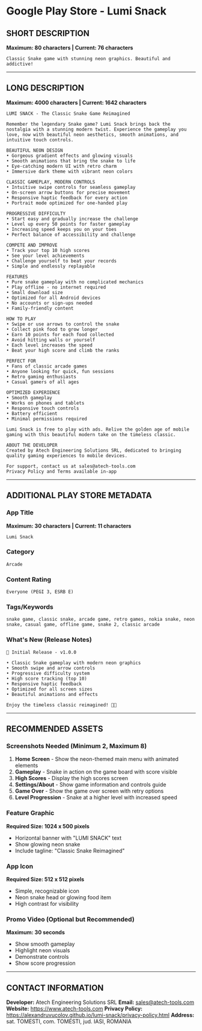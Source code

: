 # Google Play Store - Lumi Snack

## SHORT DESCRIPTION
**Maximum: 80 characters | Current: 76 characters**

```
Classic Snake game with stunning neon graphics. Beautiful and addictive!
```

---

## LONG DESCRIPTION
**Maximum: 4000 characters | Current: 1642 characters**

```
LUMI SNACK - The Classic Snake Game Reimagined

Remember the legendary Snake game? Lumi Snack brings back the nostalgia with a stunning modern twist. Experience the gameplay you love, now with beautiful neon aesthetics, smooth animations, and intuitive touch controls.

BEAUTIFUL NEON DESIGN
• Gorgeous gradient effects and glowing visuals
• Smooth animations that bring the snake to life
• Eye-catching modern UI with retro charm
• Immersive dark theme with vibrant neon colors

CLASSIC GAMEPLAY, MODERN CONTROLS
• Intuitive swipe controls for seamless gameplay
• On-screen arrow buttons for precise movement
• Responsive haptic feedback for every action
• Portrait mode optimized for one-handed play

PROGRESSIVE DIFFICULTY
• Start easy and gradually increase the challenge
• Level up every 50 points for faster gameplay
• Increasing speed keeps you on your toes
• Perfect balance of accessibility and challenge

COMPETE AND IMPROVE
• Track your top 10 high scores
• See your level achievements
• Challenge yourself to beat your records
• Simple and endlessly replayable

FEATURES
• Pure snake gameplay with no complicated mechanics
• Play offline - no internet required
• Small download size
• Optimized for all Android devices
• No accounts or sign-ups needed
• Family-friendly content

HOW TO PLAY
• Swipe or use arrows to control the snake
• Collect pink food to grow longer
• Earn 10 points for each food collected
• Avoid hitting walls or yourself
• Each level increases the speed
• Beat your high score and climb the ranks

PERFECT FOR
• Fans of classic arcade games
• Anyone looking for quick, fun sessions
• Retro gaming enthusiasts
• Casual gamers of all ages

OPTIMIZED EXPERIENCE
• Smooth gameplay
• Works on phones and tablets
• Responsive touch controls
• Battery efficient
• Minimal permissions required

Lumi Snack is free to play with ads. Relive the golden age of mobile gaming with this beautiful modern take on the timeless classic.

ABOUT THE DEVELOPER
Created by Atech Engineering Solutions SRL, dedicated to bringing quality gaming experiences to mobile devices.

For support, contact us at sales@atech-tools.com
Privacy Policy and Terms available in-app
```

---

## ADDITIONAL PLAY STORE METADATA

### App Title
**Maximum: 30 characters | Current: 11 characters**
```
Lumi Snack
```

### Category
```
Arcade
```

### Content Rating
```
Everyone (PEGI 3, ESRB E)
```

### Tags/Keywords
```
snake game, classic snake, arcade game, retro games, nokia snake, neon snake, casual game, offline game, snake 2, classic arcade
```

### What's New (Release Notes)
```
🎉 Initial Release - v1.0.0

• Classic Snake gameplay with modern neon graphics
• Smooth swipe and arrow controls
• Progressive difficulty system
• High score tracking (top 10)
• Responsive haptic feedback
• Optimized for all screen sizes
• Beautiful animations and effects

Enjoy the timeless classic reimagined! 🐍✨
```

---

## RECOMMENDED ASSETS

### Screenshots Needed (Minimum 2, Maximum 8)
1. **Home Screen** - Show the neon-themed main menu with animated elements
2. **Gameplay** - Snake in action on the game board with score visible
3. **High Scores** - Display the high scores screen
4. **Settings/About** - Show game information and controls guide
5. **Game Over** - Show the game over screen with retry options
6. **Level Progression** - Snake at a higher level with increased speed

### Feature Graphic
**Required Size: 1024 x 500 pixels**
- Horizontal banner with "LUMI SNACK" text
- Show glowing neon snake
- Include tagline: "Classic Snake Reimagined"

### App Icon
**Required Size: 512 x 512 pixels**
- Simple, recognizable icon
- Neon snake head or glowing food item
- High contrast for visibility

### Promo Video (Optional but Recommended)
**Maximum: 30 seconds**
- Show smooth gameplay
- Highlight neon visuals
- Demonstrate controls
- Show score progression

---

## CONTACT INFORMATION

**Developer:** Atech Engineering Solutions SRL
**Email:** sales@atech-tools.com
**Website:** https://www.atech-tools.com
**Privacy Policy:** https://alexandruvucolov.github.io/lumi-snack/privacy-policy.html
**Address:** sat. TOMESTI, com. TOMESTI, jud. IASI, ROMANIA
